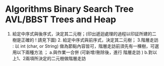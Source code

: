 # Algorithms Binary Search Tree AVL/BBST Trees and Heap
 1. 給定中序式與後序式，決定其二元樹；(印出遞迴處理的過程以印証所建的二樹是正確的 ! 請見下圖)  2. 給定中序式與前序式，決定其二元樹；  3.階層走訪 : 以 int (char, or String) 做為節點內容皆可，階層走訪前須先有一棵樹，可選用以下兩種方法 ；  a.與作業一合併 (可新增/刪除後，進行 階層走訪 )   b.對以上1、2兩項所決定的二元樹做階層走訪
